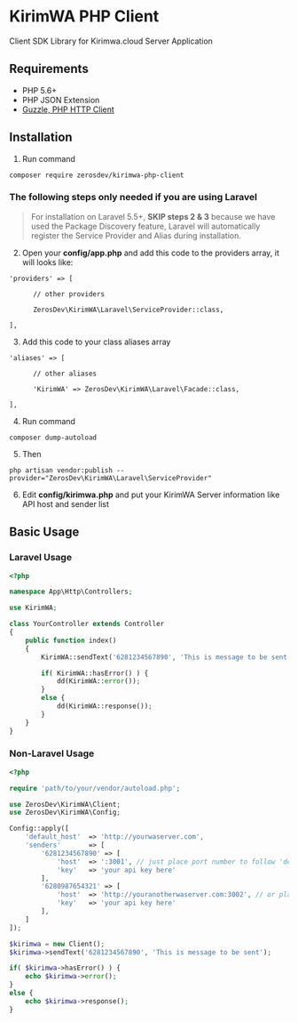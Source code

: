 # KirimWA PHP Client
Client SDK Library for Kirimwa.cloud Server Application

## Requirements
- PHP 5.6+
- PHP JSON Extension
- [Guzzle, PHP HTTP Client](https://github.com/guzzle/guzzle)

## Installation

1. Run command
<pre><code>composer require zerosdev/kirimwa-php-client</code></pre>

### The following steps only needed if you are using Laravel

> For installation on Laravel 5.5+, **SKIP steps 2 & 3** because we have used the Package Discovery feature, Laravel will automatically register the Service Provider and Alias during installation.

2. Open your **config/app.php** and add this code to the providers array, it will looks like:
<pre><code>'providers' => [

      // other providers

      ZerosDev\KirimWA\Laravel\ServiceProvider::class,

],</code></pre>

3. Add this code to your class aliases array
<pre><code>'aliases' => [

      // other aliases

      'KirimWA' => ZerosDev\KirimWA\Laravel\Facade::class,

],</code></pre>

4. Run command
<pre><code>composer dump-autoload</code></pre>

5. Then
<pre><code>php artisan vendor:publish --provider="ZerosDev\KirimWA\Laravel\ServiceProvider"</code></pre>

6. Edit **config/kirimwa.php** and put your KirimWA Server information like API host and sender list

## Basic Usage

### Laravel Usage

```php
<?php

namespace App\Http\Controllers;

use KirimWA;

class YourController extends Controller
{
    public function index()
    {
        KirimWA::sendText('6281234567890', 'This is message to be sent');

        if( KirimWA::hasError() ) {
            dd(KirimWA::error());
        }
        else {
            dd(KirimWA::response());
        }
    }
}
```

### Non-Laravel Usage

```php
<?php

require 'path/to/your/vendor/autoload.php';

use ZerosDev\KirimWA\Client;
use ZerosDev\KirimWA\Config;

Config::apply([
    'default_host'  => 'http://yourwaserver.com',
    'senders'       => [
        '6281234567890' => [
            'host'  => ':3001', // just place port number to follow 'default_host'
            'key'   => 'your api key here'
        ],
        '6280987654321' => [
            'host'  => 'http://youranotherwaserver.com:3002', // or place full API host with port to use different host than the 'default_host'
            'key'   => 'your api key here'
        ],
    ]
]);

$kirimwa = new Client();
$kirimwa->sendText('6281234567890', 'This is message to be sent');

if( $kirimwa->hasError() ) {
    echo $kirimwa->error();
}
else {
    echo $kirimwa->response();
}
```